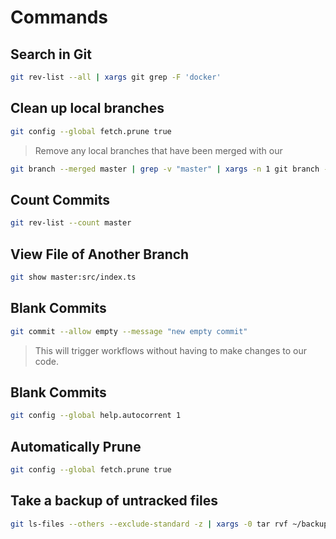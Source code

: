 # Commands

## Search in Git

```bash
git rev-list --all | xargs git grep -F 'docker'
```

## Clean up local branches

```bash
git config --global fetch.prune true
```

> Remove any local branches that have been merged with our

```bash
git branch --merged master | grep -v "master" | xargs -n 1 git branch --delete
```

## Count Commits

```bash
git rev-list --count master
```

## View File of Another Branch

```bash
git show master:src/index.ts
```

## Blank Commits

```bash
git commit --allow empty --message "new empty commit"
```

> This will trigger workflows without having to make changes to our code.

## Blank Commits

```bash
git config --global help.autocorrent 1
```

## Automatically Prune

```bash
git config --global fetch.prune true
```

## Take a backup of untracked files

```bash
git ls-files --others --exclude-standard -z | xargs -0 tar rvf ~/backup-untracked.zip
```
